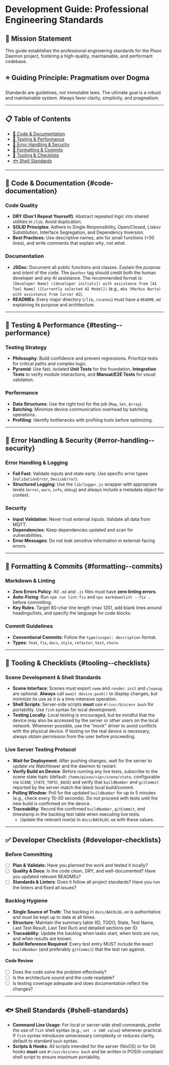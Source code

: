 # Development Guide: Professional Engineering Standards

## 🎯 Mission Statement

This guide establishes the professional engineering standards for the Pixoo
Daemon project, fostering a high-quality, maintainable, and performant
codebase.

## ⭐ Guiding Principle: Pragmatism over Dogma

Standards are guidelines, not immutable laws. The ultimate goal is a robust and
maintainable system. Always favor clarity, simplicity, and pragmatism.

---

## 📋 Table of Contents

- [🧹 Code & Documentation](#code--documentation)
- [🧪 Testing & Performance](#testing--performance)
- [🚨 Error Handling & Security](#error-handling--security)
- [📝 Formatting & Commits](#formatting--commits)
- [🔧 Tooling & Checklists](#-ooling--checklists)
- [🐟 Shell Standards](#shell-standards)

---

## 🧹 Code & Documentation {#code-documentation}

### **Code Quality**

- **DRY (Don't Repeat Yourself)**: Abstract repeated logic into shared
  utilities in `/lib`. Avoid duplication.
- **SOLID Principles**: Adhere to Single Responsibility, Open/Closed, Liskov
  Substitution, Interface Segregation, and Dependency Inversion.
- **Best Practices**: Use descriptive names, aim for small functions (<50
  lines), and write comments that explain _why_, not _what_.

### **Documentation**

- **JSDoc**: Document all public functions and classes. Explain the _purpose_
  and _intent_ of the code. The `@author` tag should credit both the human
  developer and any AI assistance. The recommended format is:
  `[Developer Name] ([developer initials]) with assistance from [AI Tool Name] ([Currently selected AI Model])`
  (e.g., `mba (Markus Barta) with assistance from Cursor AI`).
- **READMEs**: Every major directory (`/lib`, `/scenes`) must have a `README.md`
  explaining its purpose and architecture.

---

## 🧪 Testing & Performance {#testing--performance}

### **Testing Strategy**

- **Philosophy**: Build confidence and prevent regressions. Prioritize tests for
  critical paths and complex logic.
- **Pyramid**: Use fast, isolated **Unit Tests** for the foundation,
  **Integration Tests** to verify module interactions, and **Manual/E2E Tests**
  for visual validation.

### **Performance**

- **Data Structures**: Use the right tool for the job (`Map`, `Set`, `Array`).
- **Batching**: Minimize device communication overhead by batching operations.
- **Profiling**: Identify bottlenecks with profiling tools before optimizing.

---

## 🚨 Error Handling & Security {#error-handling--security}

### **Error Handling & Logging**

- **Fail Fast**: Validate inputs and state early. Use specific error types
  (`ValidationError`, `DeviceError`).
- **Structured Logging**: Use the `lib/logger.js` wrapper with appropriate
  levels (`error`, `warn`, `info`, `debug`) and always include a metadata object
  for context.

### **Security**

- **Input Validation**: Never trust external inputs. Validate all data from MQTT.
- **Dependencies**: Keep dependencies updated and scan for vulnerabilities.
- **Error Messages**: Do not leak sensitive information in external-facing
  errors.

---

## 📝 Formatting & Commits {#formatting--commits}

### **Markdown & Linting**

- **Zero Errors Policy**: All `.md` and `.js` files must have **zero linting
  errors**.
- **Auto-Fixing**: Run `npm run lint:fix` and `npx markdownlint --fix .` before
  committing.
- **Key Rules**: Target 80-char line length (max 120), add blank lines around
  headings/lists, and specify the language for code blocks.

### **Commit Guidelines**

- **Conventional Commits**: Follow the `type(scope): description` format.
- **Types**: `feat`, `fix`, `docs`, `style`, `refactor`, `test`, `chore`.

---

## 🔧 Tooling & Checklists {#tooling--checklists}

### **Scene Development & Shell Standards**

- **Scene Interface**: Scenes must export `name` and `render`. `init` and
  `cleanup` are optional. **Always** call `await device.push()` to display
  changes, but minimize its use as it is a time-intensive operation.
- **Shell Scripts**: Server-side scripts **must** use `#!/usr/bin/env bash` for
  portability. Use `fish` syntax for local development.
- **Testing Locally**: Local testing is encouraged, but be mindful that the device
  may also be accessed by the server or other users on the local network. Whenever
  possible, use the "mock" driver to avoid conflicts with the physical device. If
  testing on the real device is necessary, always obtain permission from the user
  before proceeding.

### **Live Server Testing Protocol**

- **Wait for Deployment**: After pushing changes, wait for the server to update
  via Watchtower and the daemon to restart.
- **Verify Build on Device**: Before running any live tests, subscribe to the
  scene state topic (default: `/home/pixoo/<ip>/scene/state`, configurable via
  `SCENE_STATE_TOPIC_BASE`) and verify that `buildNumber` and `gitCommit`
  reported by the server match the latest local build/commit.
- **Polling Window**: Poll for the updated `buildNumber` for up to 5 minutes
  (e.g., check every 15–30 seconds). Do not proceed with tests until the new
  build is confirmed on the device.
- **Traceability**: Record the confirmed `buildNumber`, `gitCommit`, and
  timestamp in the backlog test table when executing live tests.
  - Update the relevant row(s) in `docs/BACKLOG.md` with these values.

---

## ✅ Developer Checklists {#developer-checklists}

### **Before Committing**

- [ ] **Plan & Validate**: Have you planned the work and tested it locally?
- [ ] **Quality & Docs**: Is the code clean, DRY, and well-documented? Have you
      updated relevant READMEs?
- [ ] **Standards & Linters**: Does it follow all project standards? Have you
      run the linters and fixed all issues?

### **Backlog Hygiene**

- **Single Source of Truth**: The backlog in `docs/BACKLOG.md` is authoritative
  and must be kept up to date at all times.
- **Structure**: Maintain the summary table (ID, TODO, State, Test Name, Last
  Test Result, Last Test Run) and detailed sections per ID.
- **Traceability**: Update the backlog when tasks start, when tests are run, and
  when results are known.
- **Build Reference Required**: Every test entry MUST include the exact
  `buildNumber` (and preferably `gitCommit`) that the test ran against.

#### **Code Review**

- [ ] Does the code solve the problem effectively?
- [ ] Is the architecture sound and the code readable?
- [ ] Is testing coverage adequate and does documentation reflect the changes?

---

## 🐟 Shell Standards {#shell-standards}

- **Command Line Usage**: For local or server-side shell commands, prefer the use
  of `fish` shell syntax (e.g., `set -x VAR value`) whenever practical.
  If `fish` syntax introduces unnecessary complexity or reduces clarity,
  default to standard `bash` syntax.
- **Scripts & Hooks**: All scripts intended for the server (NixOS) or for Git
  hooks **must** use `#!/usr/bin/env bash` and be written in POSIX-compliant
  shell script to ensure maximum portability.
